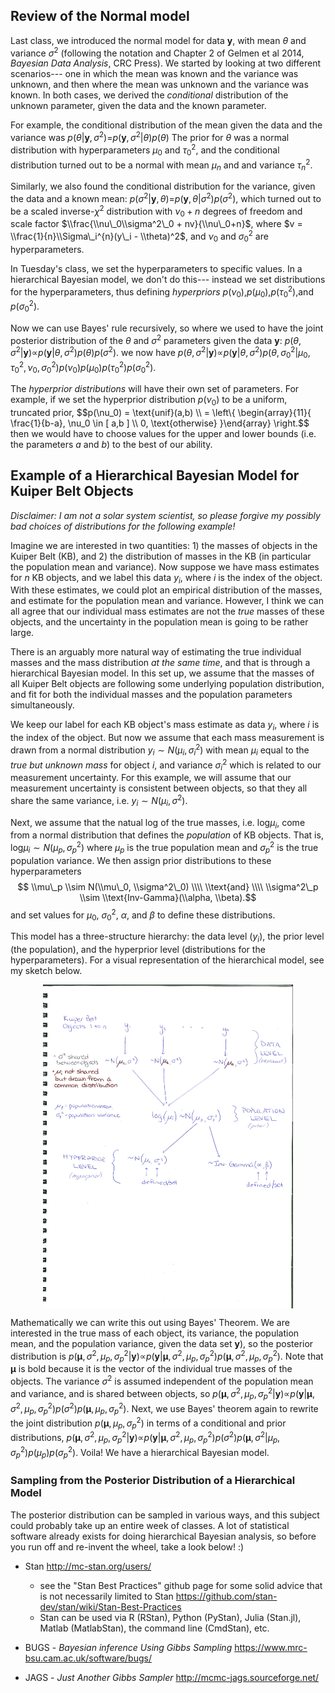 Review of the Normal model
--------------------------

Last class, we introduced the normal model for data **y**, with mean *θ*
and variance *σ*<sup>2</sup> (following the notation and Chapter 2 of
Gelmen et al 2014, *Bayesian Data Analysis*, CRC Press). We started by
looking at two different scenarios--- one in which the mean was known
and the variance was unknown, and then where the mean was unknown and
the variance was known. In both cases, we derived the *conditional*
distribution of the unknown parameter, given the data and the known
parameter.

For example, the conditional distribution of the mean given the data and
the variance was
*p*(*θ*|**y**, *σ*<sup>2</sup>)=*p*(**y**, *σ*<sup>2</sup>|*θ*)*p*(*θ*)
 The prior for *θ* was a normal distribution with hyperparameters
*μ*<sub>0</sub> and *τ*<sub>0</sub><sup>2</sup>, and the conditional
distribution turned out to be a normal with mean *μ*<sub>*n*</sub> and
and variance *τ*<sub>*n*</sub><sup>2</sup>.

Similarly, we also found the conditional distribution for the variance,
given the data and a known mean:
*p*(*σ*<sup>2</sup>|**y**, *θ*)=*p*(**y**, *θ*|*σ*<sup>2</sup>)*p*(*σ*<sup>2</sup>),
 which turned out to be a scaled inverse-*χ*<sup>2</sup> distribution
with *ν*<sub>0</sub> + *n* degrees of freedom and scale factor
$\\frac{\\nu\_0\\sigma^2\_0 + nv}{\\nu\_0+n}$, where
$v = \\frac{1}{n}\\Sigma\_i^{n}(y\_i - \\theta)^2$, and *ν*<sub>0</sub>
and *σ*<sub>0</sub><sup>2</sup> are hyperparameters.

In Tuesday's class, we set the hyperparameters to specific values. In a
hierarchical Bayesian model, we don't do this--- instead we set
distributions for the hyperparameters, thus defining *hyperpriors*
*p*(*ν*<sub>0</sub>),*p*(*μ*<sub>0</sub>),*p*(*τ*<sub>0</sub><sup>2</sup>),and *p*(*σ*<sub>0</sub><sup>2</sup>).

Now we can use Bayes' rule recursively, so where we used to have the
joint posterior distribution of the *θ* and *σ*<sup>2</sup> parameters
given the data **y**:
*p*(*θ*, *σ*<sup>2</sup>|**y**)∝*p*(**y**|*θ*, *σ*<sup>2</sup>)*p*(*θ*)*p*(*σ*<sup>2</sup>).
 we now have
*p*(*θ*, *σ*<sup>2</sup>|**y**)∝*p*(**y**|*θ*, *σ*<sup>2</sup>)*p*(*θ*, *σ*<sub>0</sub><sup>2</sup>|*μ*<sub>0</sub>, *τ*<sub>0</sub><sup>2</sup>, *ν*<sub>0</sub>, *σ*<sub>0</sub><sup>2</sup>)*p*(*ν*<sub>0</sub>)*p*(*μ*<sub>0</sub>)*p*(*τ*<sub>0</sub><sup>2</sup>)*p*(*σ*<sub>0</sub><sup>2</sup>).

The *hyperprior distributions* will have their own set of parameters.
For example, if we set the hyperprior distribution *p*(*ν*<sub>0</sub>)
to be a uniform, truncated prior,
$$p(\\nu\_0) = \\text{unif}(a,b) \\\\
= \\left\\{ \\begin{array}{11}{ \\frac{1}{b-a}, \\nu\_0 \\in \[ a,b \] \\\\ 0, \\text{otherwise} }\\end{array} \\right.$$
 then we would have to choose values for the upper and lower bounds
(i.e. the parameters *a* and *b*) to the best of our ability.

Example of a Hierarchical Bayesian Model for Kuiper Belt Objects
----------------------------------------------------------------

*Disclaimer: I am not a solar system scientist, so please forgive my
possibly bad choices of distributions for the following example!*

Imagine we are interested in two quantities: 1) the masses of objects in
the Kuiper Belt (KB), and 2) the distribution of masses in the KB (in
particular the population mean and variance). Now suppose we have mass
estimates for *n* KB objects, and we label this data *y*<sub>*i*</sub>,
where *i* is the index of the object. With these estimates, we could
plot an empirical distribution of the masses, and estimate for the
population mean and variance. However, I think we can all agree that our
individual mass estimates are not the *true* masses of these objects,
and the uncertainty in the population mean is going to be rather large.

There is an arguably more natural way of estimating the true individual
masses and the mass distribution *at the same time*, and that is through
a hierarchical Bayesian model. In this set up, we assume that the masses
of all Kuiper Belt objects are following some underlying population
distribution, and fit for both the individual masses and the population
parameters simultaneously.

We keep our label for each KB object's mass estimate as data
*y*<sub>*i*</sub>, where *i* is the index of the object. But now we
assume that each mass measurement is drawn from a normal distribution
*y*<sub>*i*</sub> ∼ *N*(*μ*<sub>*i*</sub>, *σ*<sub>*i*</sub><sup>2</sup>)
 with mean *μ*<sub>*i*</sub> equal to the *true but unknown mass* for
object *i*, and variance *σ*<sub>*i*</sub><sup>2</sup> which is related
to our measurement uncertainty. For this example, we will assume that
our measurement uncertainty is consistent between objects, so that they
all share the same variance, i.e.
*y*<sub>*i*</sub> ∼ *N*(*μ*<sub>*i*</sub>, *σ*<sup>2</sup>).

Next, we assume that the natual log of the true masses, i.e.
log*μ*<sub>*i*</sub>, come from a normal distribution that defines the
*population* of KB objects. That is,
log*μ*<sub>*i*</sub> ∼ *N*(*μ*<sub>*p*</sub>, *σ*<sub>*p*</sub><sup>2</sup>)
 where *μ*<sub>*p*</sub> is the true population mean and
*σ*<sub>*p*</sub><sup>2</sup> is the true population variance. We then
assign prior distributions to these hyperparameters
$$ \\mu\_p \\sim N(\\mu\_0, \\sigma^2\_0) \\\\
\\text{and} \\\\
\\sigma^2\_p \\sim \\text{Inv-Gamma}(\\alpha, \\beta).$$
 and set values for *μ*<sub>0</sub>, *σ*<sub>0</sub><sup>2</sup>, *α*,
and *β* to define these distributions.

This model has a three-structure hierarchy: the data level
(*y*<sub>*i*</sub>), the prior level (the population), and the
hyperprior level (distributions for the hyperparameters). For a visual
representation of the hierarchical model, see my sketch below.

<img src="KBhierarchy.png" width="400px" style="display: block; margin: auto;" />

Mathematically we can write this out using Bayes' Theorem. We are
interested in the true mass of each object, its variance, the population
mean, and the population variance, given the data set **y**), so the
posterior distribution is
*p*(**μ**, *σ*<sup>2</sup>, *μ*<sub>*p*</sub>, *σ*<sub>*p*</sub><sup>2</sup>|**y**)∝*p*(**y**|**μ**, *σ*<sup>2</sup>, *μ*<sub>*p*</sub>, *σ*<sub>*p*</sub><sup>2</sup>)*p*(**μ**, *σ*<sup>2</sup>, *μ*<sub>*p*</sub>, *σ*<sub>*p*</sub><sup>2</sup>).
 Note that **μ** is bold because it is the vector of the individual true
masses of the objects. The variance *σ*<sup>2</sup> is assumed
independent of the population mean and variance, and is shared between
objects, so
*p*(**μ**, *σ*<sup>2</sup>, *μ*<sub>*p*</sub>, *σ*<sub>*p*</sub><sup>2</sup>|**y**)∝*p*(**y**|**μ**, *σ*<sup>2</sup>, *μ*<sub>*p*</sub>, *σ*<sub>*p*</sub><sup>2</sup>)*p*(*σ*<sup>2</sup>)*p*(**μ**, *μ*<sub>*p*</sub>, *σ*<sub>*p*</sub><sup>2</sup>).
 Next, we use Bayes' theorem again to rewrite the joint distribution
*p*(**μ**, *μ*<sub>*p*</sub>, *σ*<sub>*p*</sub><sup>2</sup>) in terms of
a conditional and prior distributions,
*p*(**μ**, *σ*<sup>2</sup>, *μ*<sub>*p*</sub>, *σ*<sub>*p*</sub><sup>2</sup>|**y**)∝*p*(**y**|**μ**, *σ*<sup>2</sup>, *μ*<sub>*p*</sub>, *σ*<sub>*p*</sub><sup>2</sup>)*p*(*σ*<sup>2</sup>)*p*(**μ**, *σ*<sup>2</sup>|*μ*<sub>*p*</sub>, *σ*<sub>*p*</sub><sup>2</sup>)*p*(*μ*<sub>*p*</sub>)*p*(*σ*<sub>*p*</sub><sup>2</sup>).
 Voila! We have a hierarchical Bayesian model.

### Sampling from the Posterior Distribution of a Hierarchical Model

The posterior distribution can be sampled in various ways, and this
subject could probably take up an entire week of classes. A lot of
statistical software already exists for doing hierarchical Bayesian
analysis, so before you run off and re-invent the wheel, take a look
below! :)

-   Stan <http://mc-stan.org/users/>
    -   see the "Stan Best Practices" github page for some solid advice
        that is not necessarily limited to Stan
        <https://github.com/stan-dev/stan/wiki/Stan-Best-Practices>
    -   Stan can be used via R (RStan), Python (PyStan), Julia
        (Stan.jl), Matlab (MatlabStan), the command line (CmdStan), etc.
-   BUGS - *Bayesian inference Using Gibbs Sampling*
    <https://www.mrc-bsu.cam.ac.uk/software/bugs/>

-   JAGS - *Just Another Gibbs Sampler*
    <http://mcmc-jags.sourceforge.net/>
